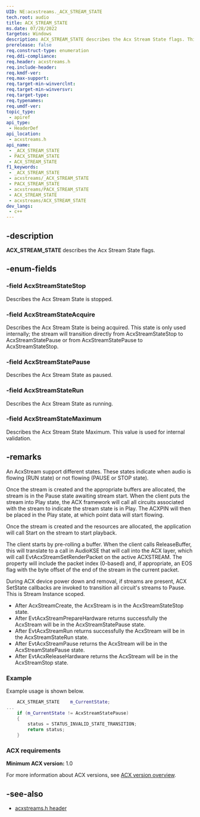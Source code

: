 ```yaml
---
UID: NE:acxstreams._ACX_STREAM_STATE
tech.root: audio
title: ACX_STREAM_STATE
ms.date: 07/28/2022
targetos: Windows
description: ACX_STREAM_STATE describes the Acx Stream State flags. This function is located in the acxstreams header.
prerelease: false
req.construct-type: enumeration
req.ddi-compliance: 
req.header: acxstreams.h
req.include-header: 
req.kmdf-ver: 
req.max-support: 
req.target-min-winverclnt: 
req.target-min-winversvr: 
req.target-type: 
req.typenames: 
req.umdf-ver: 
topic_type:
 - apiref
api_type:
 - HeaderDef
api_location:
 - acxstreams.h
api_name:
 - _ACX_STREAM_STATE
 - PACX_STREAM_STATE
 - ACX_STREAM_STATE
f1_keywords:
 - _ACX_STREAM_STATE
 - acxstreams/_ACX_STREAM_STATE
 - PACX_STREAM_STATE
 - acxstreams/PACX_STREAM_STATE
 - ACX_STREAM_STATE
 - acxstreams/ACX_STREAM_STATE
dev_langs:
 - c++
---
```


## -description

**ACX_STREAM_STATE** describes the Acx Stream State flags.

## -enum-fields

### -field AcxStreamStateStop

Describes the Acx Stream State is stopped.

### -field AcxStreamStateAcquire

Describes the Acx Stream State is being acquired. This state is only used internally; the stream will transition directly from AcxStreamStateStop to AcxStreamStatePause or from AcxStreamStatePause to AcxStreamStateStop.

### -field AcxStreamStatePause

Describes the Acx Stream State as paused.

### -field AcxStreamStateRun

Describes the Acx Stream State as running.

### -field AcxStreamStateMaximum

Describes the Acx Stream State Maximum. This value is used for internal validation.

## -remarks

An AcxStream support different states. These states indicate when audio is flowing (RUN state) or not flowing (PAUSE or STOP state).

Once the stream is created and the appropriate buffers are allocated, the stream is in the Pause state awaiting stream start. When the client puts the stream into Play state, the ACX framework will call all circuits associated with the stream to indicate the stream state is in Play. The ACXPIN will then be placed in the Play state, at which point data will start flowing.

Once the stream is created and the resources are allocated, the application will call Start on the stream to start playback.

The client starts by pre-rolling a buffer. When the client calls ReleaseBuffer, this will translate to a call in AudioKSE that will call into the ACX layer, which will call EvtAcxStreamSetRenderPacket on the active ACXSTREAM. The property will include the packet index (0-based) and, if appropriate, an EOS flag with the byte offset of the end of the stream in the current packet.

During ACX device power down and removal, if streams are present, ACX SetState callbacks are invoked to transition all circuit's streams to Pause. This is Stream Instance scoped.

- After AcxStreamCreate, the AcxStream is in the AcxStreamStateStop state.
- After EvtAcxStreamPrepareHardware returns successfully the AcxStream will be in the AcxStreamStatePause state.
- After EvtAcxStreamRun returns successfully the AcxStream will be in the AcxStreamStateRun state.
- After EvtAcxStreamPause returns the AcxStream will be in the AcxStreamStatePause state.
- After EvtAcxReleaseHardware returns the AcxStream will be in the AcxStreamStop state.

### Example

Example usage is shown below.

```cpp
    ACX_STREAM_STATE    m_CurrentState;
...
    if (m_CurrentState != AcxStreamStatePause)
    {
        status = STATUS_INVALID_STATE_TRANSITION;
        return status;
    }
```

### ACX requirements

**Minimum ACX version:** 1.0

For more information about ACX versions, see [ACX version overview](/windows-hardware/drivers/audio/acx-version-overview).

## -see-also

- [acxstreams.h header](index.md)

